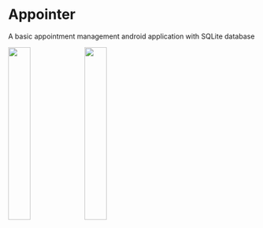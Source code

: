 # Appointer
A basic appointment management android application with SQLite database

<p float="left">
  <img src="https://drive.google.com/uc?id=1Zcgti59zJI3Q-mk-n_qTLmZPIpqw75JI" width=30% />
  <img src="https://drive.google.com/uc?id=1w233RRpkLhd34lAbwn9mOiX0A-0892NO" width=30%  /> 
</p>

